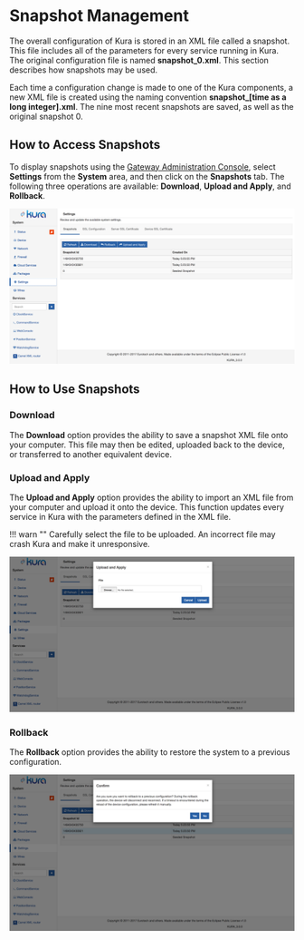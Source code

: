 # Snapshot Management

The overall configuration of Kura is stored in an XML file called a snapshot. This file includes all of the parameters for every service running in Kura. The original configuration file is named **snapshot_0.xml**. This section describes how snapshots may be used.

Each time a configuration change is made to one of the Kura components, a new XML file is created using the naming convention **snapshot_[time as a long integer].xml**. The nine most recent snapshots are saved, as well as the original snapshot 0.

## How to Access Snapshots
To display snapshots using the [Gateway Administration Console](../config/console.md), select **Settings** from the **System** area, and then click on the **Snapshots** tab. The following three operations are available: **Download**, **Upload and Apply**, and **Rollback**.

![Snapshots section](./images/snapshots.png)

## How to Use Snapshots

### Download

The **Download** option provides the ability to save a snapshot XML file onto your computer. This file may then be edited, uploaded back to the device, or transferred to another equivalent device.

### Upload and Apply

The **Upload and Apply** option  provides the ability to import an XML file from your computer and upload it onto the device. This function updates every service in Kura with the parameters defined in the XML file.

!!! warn "" 
    Carefully select the file to be uploaded. An incorrect file may crash Kura and make it unresponsive.

![Snapshots upload](./images/snapshotsUpload.png)

### Rollback

The **Rollback** option provides the ability to restore the system to a previous configuration.

![Snapshots rollback](./images/snapshotsRollback.png)